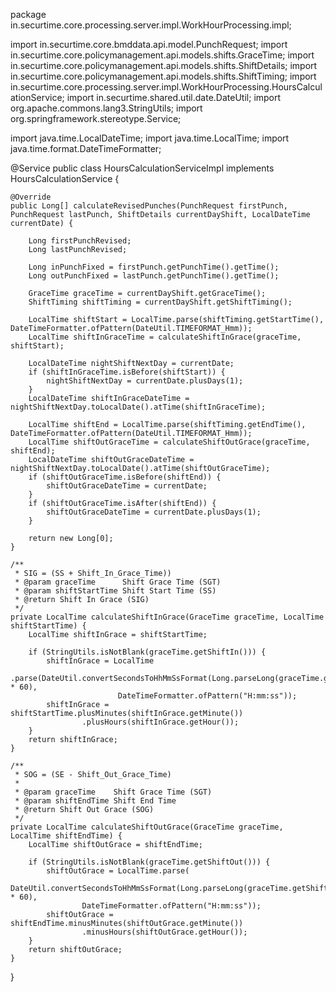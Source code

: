 package in.securtime.core.processing.server.impl.WorkHourProcessing.impl;

import in.securtime.core.bmddata.api.model.PunchRequest;
import in.securtime.core.policymanagement.api.models.shifts.GraceTime;
import in.securtime.core.policymanagement.api.models.shifts.ShiftDetails;
import in.securtime.core.policymanagement.api.models.shifts.ShiftTiming;
import in.securtime.core.processing.server.impl.WorkHourProcessing.HoursCalculationService;
import in.securtime.shared.util.date.DateUtil;
import org.apache.commons.lang3.StringUtils;
import org.springframework.stereotype.Service;

import java.time.LocalDateTime;
import java.time.LocalTime;
import java.time.format.DateTimeFormatter;

@Service
public class HoursCalculationServiceImpl implements HoursCalculationService {

    @Override
    public Long[] calculateRevisedPunches(PunchRequest firstPunch, PunchRequest lastPunch, ShiftDetails currentDayShift, LocalDateTime currentDate) {

        Long firstPunchRevised;
        Long lastPunchRevised;

        Long inPunchFixed = firstPunch.getPunchTime().getTime();
        Long outPunchFixed = lastPunch.getPunchTime().getTime();

        GraceTime graceTime = currentDayShift.getGraceTime();
        ShiftTiming shiftTiming = currentDayShift.getShiftTiming();

        LocalTime shiftStart = LocalTime.parse(shiftTiming.getStartTime(), DateTimeFormatter.ofPattern(DateUtil.TIMEFORMAT_Hmm));
        LocalTime shiftInGraceTime = calculateShiftInGrace(graceTime, shiftStart);

        LocalDateTime nightShiftNextDay = currentDate;
        if (shiftInGraceTime.isBefore(shiftStart)) {
            nightShiftNextDay = currentDate.plusDays(1);
        }
        LocalDateTime shiftInGraceDateTime = nightShiftNextDay.toLocalDate().atTime(shiftInGraceTime);

        LocalTime shiftEnd = LocalTime.parse(shiftTiming.getEndTime(), DateTimeFormatter.ofPattern(DateUtil.TIMEFORMAT_Hmm));
        LocalTime shiftOutGraceTime = calculateShiftOutGrace(graceTime, shiftEnd);
        LocalDateTime shiftOutGraceDateTime = nightShiftNextDay.toLocalDate().atTime(shiftOutGraceTime);
        if (shiftOutGraceTime.isBefore(shiftEnd)) {
            shiftOutGraceDateTime = currentDate;
        }
        if (shiftOutGraceTime.isAfter(shiftEnd)) {
            shiftOutGraceDateTime = currentDate.plusDays(1);
        }

        return new Long[0];
    }

    /**
     * SIG = (SS + Shift_In_Grace_Time))
     * @param graceTime      Shift Grace Time (SGT)
     * @param shiftStartTime Shift Start Time (SS)
     * @return Shift In Grace (SIG)
     */
    private LocalTime calculateShiftInGrace(GraceTime graceTime, LocalTime shiftStartTime) {
        LocalTime shiftInGrace = shiftStartTime;

        if (StringUtils.isNotBlank(graceTime.getShiftIn())) {
            shiftInGrace = LocalTime
                    .parse(DateUtil.convertSecondsToHhMmSsFormat(Long.parseLong(graceTime.getShiftIn()) * 60),
                            DateTimeFormatter.ofPattern("H:mm:ss"));
            shiftInGrace = shiftStartTime.plusMinutes(shiftInGrace.getMinute())
                    .plusHours(shiftInGrace.getHour());
        }
        return shiftInGrace;
    }

    /**
     * SOG = (SE - Shift_Out_Grace_Time)
     *
     * @param graceTime    Shift Grace Time (SGT)
     * @param shiftEndTime Shift End Time
     * @return Shift Out Grace (SOG)
     */
    private LocalTime calculateShiftOutGrace(GraceTime graceTime, LocalTime shiftEndTime) {
        LocalTime shiftOutGrace = shiftEndTime;

        if (StringUtils.isNotBlank(graceTime.getShiftOut())) {
            shiftOutGrace = LocalTime.parse(
                    DateUtil.convertSecondsToHhMmSsFormat(Long.parseLong(graceTime.getShiftOut()) * 60),
                    DateTimeFormatter.ofPattern("H:mm:ss"));
            shiftOutGrace = shiftEndTime.minusMinutes(shiftOutGrace.getMinute())
                    .minusHours(shiftOutGrace.getHour());
        }
        return shiftOutGrace;
    }
}
